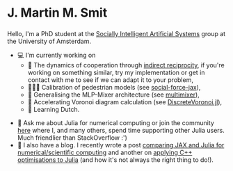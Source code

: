<h1 align="left">J. Martin M. Smit</h1>
<h3 align="center"></h3>
Hello, I'm a PhD student at the
<a href="https://ivi.uva.nl/research/socially-intelligent-artificial-systems-group.html">Socially Intelligent Artificial Systems</a> group at the University of Amsterdam.


* 💻 I'm currently working on
  * 🤝 The dynamics of cooperation through [indirect reciprocity](https://github.com/sias-uva/indirect-reciprocity), if you're working on something similar, try my implementation or get in contact with me to see if we can adapt it to your problem,
  * 🚶🏿‍♂️ Calibration of pedestrian models (see [social-force-jax](https://github.com/jacobusmmsmit/social-force-jax)),
  * 🥗 Generalising the MLP-Mixer architecture (see [multimixer](https://github.com/jacobusmmsmit/multimixer)),
  * 🎨 Accelerating Voronoi diagram calculation (see [DiscreteVoronoi.jl](https://github.com/jacobusmmsmit/DiscreteVoronoi.jl)),
  * 📙 Learning Dutch.

- 💬 Ask me about Julia for numerical computing or join the community [here](https://discourse.julialang.org/invites/BC6thrmqZQ) where I, and many others, spend time supporting other Julia users. Much friendlier than StackOverflow :')
- 📝 I also have a blog. I recently wrote a post <a href="https://jacobussmit.com/blogposts/jax-julia-comparison.html">comparing JAX and Julia for numerical/scientific computing</a> and another on <a href="https://forem.julialang.org/jacobusmmsmit/writing-optimised-julia-with-wisdom-from-c-pfj-temp-slug-4569728?preview=84e54102777f4dca084c329f096d93bbaca017a842a47aa3530d5f201f8da66962b67358c7d64cc25d240385c6423c24e171626dc0ea87b2bc0a31b7">applying C++ optimisations to Julia</a> (and how it's not always the right thing to do!). 
